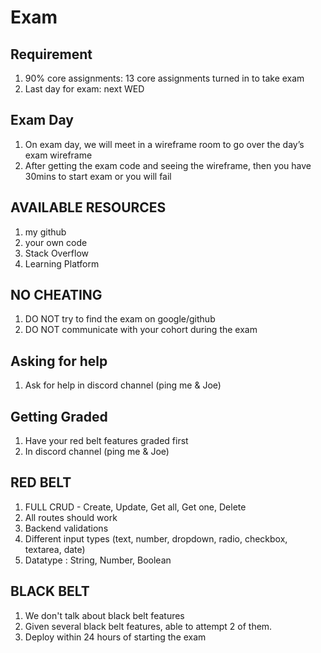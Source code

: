 # Exam

## Requirement 
1. 90% core assignments: 13 core assignments turned in to take exam
2. Last day for exam: next WED

## Exam Day
1. On exam day, we will meet in a wireframe room to go over the day’s exam wireframe
2. After getting the exam code and seeing the wireframe, then you have 30mins to start exam or you will fail

## AVAILABLE RESOURCES
1. my github
2. your own code
3. Stack Overflow
4. Learning Platform

## NO CHEATING
1. DO NOT try to find the exam on google/github 
2. DO NOT communicate with your cohort during the exam

## Asking for help
1. Ask for help in discord channel (ping me & Joe)

## Getting Graded
1. Have your red belt features graded first
2. In discord channel (ping me & Joe)

## RED BELT
1. FULL CRUD - Create, Update, Get all, Get one, Delete
2. All routes should work
3. Backend validations 
4. Different input types (text, number, dropdown, radio, checkbox, textarea, date)
5. Datatype : String, Number, Boolean

## BLACK BELT
1. We don't talk about black belt features
2. Given several black belt features, able to attempt 2 of them. 
3. Deploy within 24 hours of starting the exam
